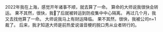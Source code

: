 2022年我在上海，感觉开年诸事不顺，就去算了一命。
算命的大师说我很快会转运。
果不其然，很快，我🐑了后就被转运到防疫集中中心隔离。
再过几个月，我又去找他算了一命。
大师说我马上有财运降临。
果不其然，很快，我被公司n+1裁了。
后来，我才知道大师是前热爱说谐音梗的脱口秀从业者转行的。